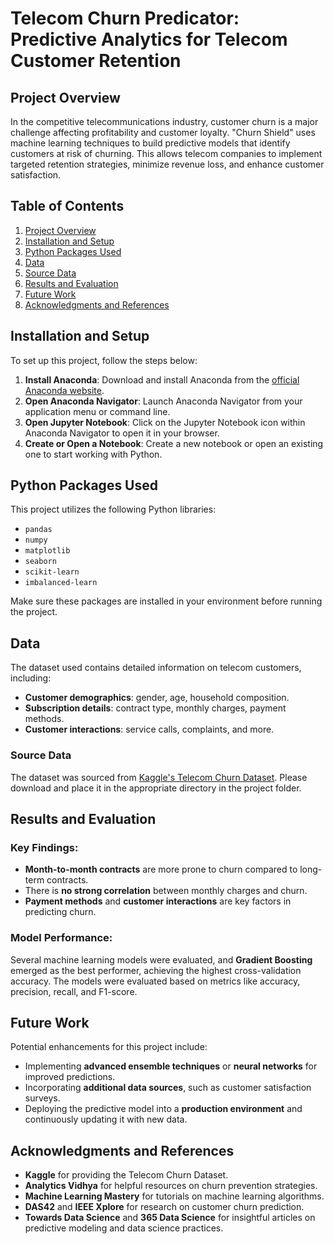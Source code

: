 # Telecom Churn Predicator: Predictive Analytics for Telecom Customer Retention

## Project Overview
In the competitive telecommunications industry, customer churn is a major challenge affecting profitability and customer loyalty. "Churn Shield" uses machine learning techniques to build predictive models that identify customers at risk of churning. This allows telecom companies to implement targeted retention strategies, minimize revenue loss, and enhance customer satisfaction.

## Table of Contents
1. [Project Overview](#project-overview)
2. [Installation and Setup](#installation-and-setup)
3. [Python Packages Used](#python-packages-used)
4. [Data](#data)
5. [Source Data](#source-data)
6. [Results and Evaluation](#results-and-evaluation)
7. [Future Work](#future-work)
8. [Acknowledgments and References](#acknowledgments-and-references)

## Installation and Setup
To set up this project, follow the steps below:

1. **Install Anaconda**: Download and install Anaconda from the [official Anaconda website](https://www.anaconda.com/products/distribution).
2. **Open Anaconda Navigator**: Launch Anaconda Navigator from your application menu or command line.
3. **Open Jupyter Notebook**: Click on the Jupyter Notebook icon within Anaconda Navigator to open it in your browser.
4. **Create or Open a Notebook**: Create a new notebook or open an existing one to start working with Python.

## Python Packages Used
This project utilizes the following Python libraries:
- `pandas`
- `numpy`
- `matplotlib`
- `seaborn`
- `scikit-learn`
- `imbalanced-learn`

Make sure these packages are installed in your environment before running the project.

## Data

The dataset used contains detailed information on telecom customers, including:
- **Customer demographics**: gender, age, household composition.
- **Subscription details**: contract type, monthly charges, payment methods.
- **Customer interactions**: service calls, complaints, and more.

### Source Data
The dataset was sourced from [Kaggle's Telecom Churn Dataset](https://www.kaggle.com/datasets/shilongzhuang/telecom-customer-churn-by-maven-analytics). Please download and place it in the appropriate directory in the project folder.

## Results and Evaluation

### Key Findings:
- **Month-to-month contracts** are more prone to churn compared to long-term contracts.
- There is **no strong correlation** between monthly charges and churn.
- **Payment methods** and **customer interactions** are key factors in predicting churn.

### Model Performance:
Several machine learning models were evaluated, and **Gradient Boosting** emerged as the best performer, achieving the highest cross-validation accuracy. The models were evaluated based on metrics like accuracy, precision, recall, and F1-score.

## Future Work
Potential enhancements for this project include:
- Implementing **advanced ensemble techniques** or **neural networks** for improved predictions.
- Incorporating **additional data sources**, such as customer satisfaction surveys.
- Deploying the predictive model into a **production environment** and continuously updating it with new data.

## Acknowledgments and References
- **Kaggle** for providing the Telecom Churn Dataset.
- **Analytics Vidhya** for helpful resources on churn prevention strategies.
- **Machine Learning Mastery** for tutorials on machine learning algorithms.
- **DAS42** and **IEEE Xplore** for research on customer churn prediction.
- **Towards Data Science** and **365 Data Science** for insightful articles on predictive modeling and data science practices.

